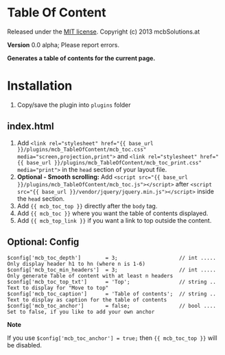 Table Of Content
=============================================================================

Released under the [MIT license](http://opensource.org/licenses/MIT). Copyright (c) 2013 mcbSolutions.at

**Version** 0.0 alpha; Please report errors.

**Generates a table of contents for the current page.**

Installation
=============================================================================
1. Copy/save the plugin into `plugins` folder

index.html
-----------------------------------------------------------------------------
1. Add `<link rel="stylesheet" href="{{ base_url }}/plugins/mcb_TableOfContent/mcb_toc.css" media="screen,projection,print">` and `<link rel="stylesheet" href="{{ base_url }}/plugins/mcb_TableOfContent/mcb_toc_print.css" media="print">` in the `head` section of your layout file.
2. **Optional - Smooth scrolling:** Add `<script src="{{ base_url }}/plugins/mcb_TableOfContent/mcb_toc.js"></script>` after `<script src="{{ base_url }}/vendor/jquery/jquery.min.js"></script>` inside the `head` section.
2. Add `{{ mcb_toc_top }}` directly after the `body` tag.
3. Add `{{ mcb_toc }}` where you want the table of contents displayed.
4. Add `{{ mcb_top_link }}` if you want a link to top outside the content.
    
Optional: Config
-----------------------------------------------------------------------------

	$config['mcb_toc_depth']		= 3;					// int ..... Only display header h1 to hn (where n is 1-6)
	$config['mcb_toc_min_headers']	= 3;					// int ..... Only generate Table of content with at least n headers
	$config['mcb_toc_top_txt']		= 'Top';				// string .. Text to display for "Move to top"
	$config['mcb_toc_caption']		= 'Table of contents';	// string .. Text to display as caption for the table of contents
	$config['mcb_toc_anchor']       = false;				// bool .... Set to false, if you like to add your own anchor
	
**Note**

If you use `$config['mcb_toc_anchor'] = true;` then `{{ mcb_toc_top }}` will be disabled.